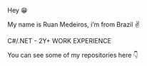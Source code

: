 
Hey 😁

My name is Ruan Medeiros, i’m from Brazil ✌️

C#/.NET - 2Y+ WORK EXPERIENCE

You can see some of my repositories here 👇

